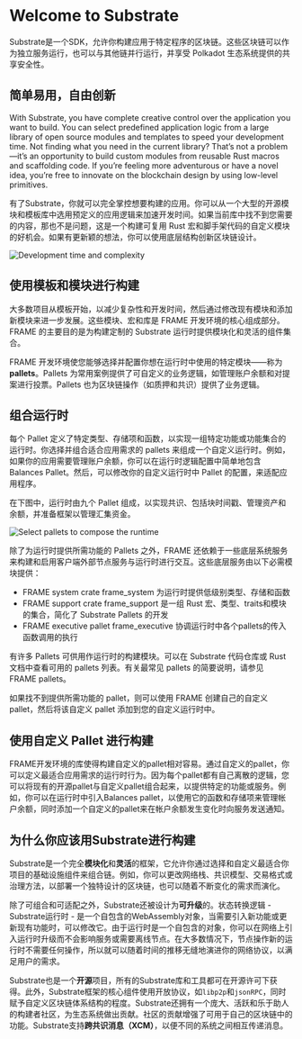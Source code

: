 # Welcome to Substrate

Substrate是一个SDK，允许你构建应用于特定程序的区块链。这些区块链可以作为独立服务运行，也可以与其他链并行运行，并享受 Polkadot 生态系统提供的共享安全性。

## 简单易用，自由创新

With Substrate, you have complete creative control over the application you want to build. You can select predefined application logic from a large library of open source modules and templates to speed your development time. Not finding what you need in the current library? That’s not a problem—it’s an opportunity to build custom modules from reusable Rust macros and scaffolding code. If you’re feeling more adventurous or have a novel idea, you’re free to innovate on the blockchain design by using low-level primitives.

有了Substrate，你就可以完全掌控想要构建的应用。你可以从一个大型的开源模块和模板库中选用预定义的应用逻辑来加速开发时间。如果当前库中找不到您需要的内容，那也不是问题，这是一个构建可复用 Rust 宏和脚手架代码的自定义模块的好机会。如果有更新颖的想法，你可以使用底层结构创新区块链设计。



![Development time and complexity](https://docs.substrate.io/static/c9882d38950de8f51743890233f18ef6/3c520/development-complexity.png)

## 使用模板和模块进行构建

大多数项目从模板开始，以减少复杂性和开发时间，然后通过修改现有模块和添加新模块来进一步发展。这些模块、宏和库是 FRAME 开发环境的核心组成部分。FRAME 的主要目的是为构建定制的 Substrate 运行时提供模块化和灵活的组件集合。

FRAME 开发环境使您能够选择并配置你想在运行时中使用的特定模块——称为**pallets**。Pallets 为常用案例提供了可自定义的业务逻辑，如管理账户余额和对提案进行投票。Pallets 也为区块链操作（如质押和共识）提供了业务逻辑。

## 组合运行时

每个 Pallet 定义了特定类型、存储项和函数，以实现一组特定功能或功能集合的运行时。你选择并组合适合应用需求的 pallets 来组成一个自定义运行时。例如，如果你的应用需要管理账户余额，你可以在运行时逻辑配置中简单地包含 Balances Pallet。然后，可以修改你的自定义运行时中 Pallet 的配置，来适配应用程序。

在下图中，运行时由九个 Pallet 组成，以实现共识、包括块时间戳、管理资产和余额，并准备框架以管理汇集资金。



![Select pallets to compose the runtime](https://docs.substrate.io/static/64b2fcb61748ae77f4dd4c9ce63872b1/ee8ba/compose-runtime.png)

除了为运行时提供所需功能的 Pallets 之外，FRAME 还依赖于一些底层系统服务来构建和启用客户端外部节点服务与运行时进行交互。这些底层服务由以下必需模块提供：

- FRAME system crate frame_system 为运行时提供低级别类型、存储和函数
- FRAME support crate frame_support 是一组 Rust 宏、类型、traits和模块的集合，简化了 Substrate Pallets 的开发
- FRAME executive pallet frame_executive 协调运行时中各个pallets的传入函数调用的执行

有许多 Pallets 可供用作运行时的构建模块。可以在 Substrate 代码仓库或 Rust 文档中查看可用的 pallets 列表。有关最常见 pallets 的简要说明，请参见 FRAME pallets。

如果找不到提供所需功能的 pallet，则可以使用 FRAME 创建自己的自定义 pallet，然后将该自定义 pallet 添加到您的自定义运行时中。

## 使用自定义 Pallet 进行构建

FRAME开发环境的库使得构建自定义的pallet相对容易。通过自定义的pallet，你可以定义最适合应用需求的运行时行为。因为每个pallet都有自己离散的逻辑，您可以将现有的开源pallet与自定义pallet组合起来，以提供特定的功能或服务。例如，你可以在运行时中引入Balances pallet，以使用它的函数和存储项来管理帐户余额，同时添加一个自定义的pallet来在帐户余额发生变化时向服务发送通知。

## 为什么你应该用Substrate进行构建

Substrate是一个完全**模块化**和**灵活**的框架，它允许你通过选择和自定义最适合你项目的基础设施组件来组合链。例如，你可以更改网络栈、共识模型、交易格式或治理方法，以部署一个独特设计的区块链，也可以随着不断变化的需求而演化。

除了可组合和可适配之外，Substrate还被设计为**可升级**的。状态转换逻辑 - Substrate运行时 - 是一个自包含的WebAssembly对象，当需要引入新功能或更新现有功能时，可以修改它。由于运行时是一个自包含的对象，你可以在网络上引入运行时升级而不会影响服务或需要离线节点。在大多数情况下，节点操作新的运行时不需要任何操作，所以就可以随着时间的推移无缝地演进你的网络协议，以满足用户的需求。

Substrate也是一个**开源**项目，所有的Substrate库和工具都可在开源许可下获得。此外，Substrate框架的核心组件使用开放协议，如`libp2p`和`jsonRPC`，同时赋予自定义区块链体系结构的程度。Substrate还拥有一个庞大、活跃和乐于助人的构建者社区，为生态系统做出贡献。社区的贡献增强了可用于自己的区块链中的功能。Substrate支持**跨共识消息（XCM）**，以便不同的系统之间相互传递消息。
